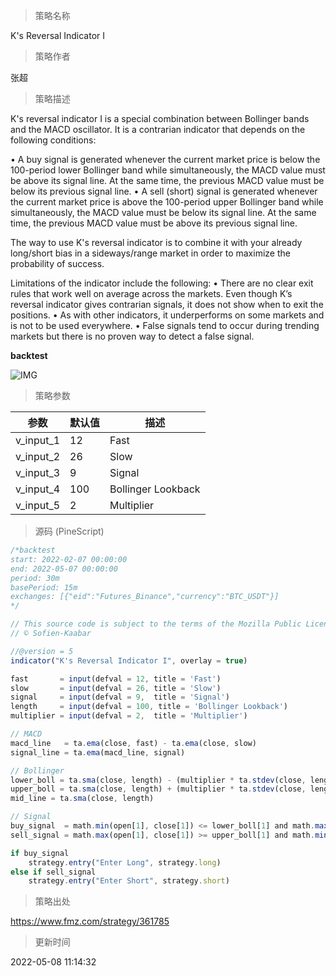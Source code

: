 
> 策略名称

K's Reversal Indicator I

> 策略作者

张超

> 策略描述

K's reversal indicator I is a special combination between Bollinger bands and the MACD oscillator. It is a contrarian indicator that depends on the following conditions:

• A buy signal is generated whenever the current market price is below the 100-period lower Bollinger band while simultaneously, the MACD value must be above its signal line. At the same time, the previous MACD value must be below its previous signal line.
• A sell (short) signal is generated whenever the current market price is above the 100-period upper Bollinger band while simultaneously, the MACD value must be below its signal line. At the same time, the previous MACD value must be above its previous signal line.

The way to use K's reversal indicator is to combine it with your already long/short bias in a sideways/range market in order to maximize the probability of success.

Limitations of the indicator include the following:
• There are no clear exit rules that work well on average across the markets. Even though K’s reversal indicator gives contrarian signals, it does not show when to exit the positions.
• As with other indicators, it underperforms on some markets and is not to be used everywhere.
• False signals tend to occur during trending markets but there is no proven way to detect a false signal.

**backtest**


 ![IMG](https://www.fmz.com/upload/asset/14fa3cc24d4b26b9884.png) 

> 策略参数



|参数|默认值|描述|
|----|----|----|
|v_input_1|12|Fast|
|v_input_2|26|Slow|
|v_input_3|9|Signal|
|v_input_4|100|Bollinger Lookback|
|v_input_5|2|Multiplier|


> 源码 (PineScript)

``` javascript
/*backtest
start: 2022-02-07 00:00:00
end: 2022-05-07 00:00:00
period: 30m
basePeriod: 15m
exchanges: [{"eid":"Futures_Binance","currency":"BTC_USDT"}]
*/

// This source code is subject to the terms of the Mozilla Public License 2.0 at https://mozilla.org/MPL/2.0/
// © Sofien-Kaabar

//@version = 5
indicator("K's Reversal Indicator I", overlay = true)

fast       = input(defval = 12, title = 'Fast')
slow       = input(defval = 26, title = 'Slow')
signal     = input(defval = 9,  title = 'Signal')
length     = input(defval = 100, title = 'Bollinger Lookback')
multiplier = input(defval = 2,  title = 'Multiplier')

// MACD
macd_line   = ta.ema(close, fast) - ta.ema(close, slow)
signal_line = ta.ema(macd_line, signal)

// Bollinger
lower_boll = ta.sma(close, length) - (multiplier * ta.stdev(close, length))
upper_boll = ta.sma(close, length) + (multiplier * ta.stdev(close, length))
mid_line = ta.sma(close, length)

// Signal
buy_signal  = math.min(open[1], close[1]) <= lower_boll[1] and math.max(open[1], close[1]) <= mid_line and macd_line[1] > signal_line[1] and macd_line[2] < signal_line[2]
sell_signal = math.max(open[1], close[1]) >= upper_boll[1] and math.min(open[1], close[1]) >= mid_line and macd_line[1] < signal_line[1] and macd_line[2] > signal_line[2]

if buy_signal
    strategy.entry("Enter Long", strategy.long)
else if sell_signal
    strategy.entry("Enter Short", strategy.short)
```

> 策略出处

https://www.fmz.com/strategy/361785

> 更新时间

2022-05-08 11:14:32
